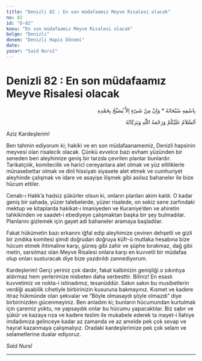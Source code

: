 ```yaml
---
title: "Denizli 82 : En son müdafaamız Meyve Risalesi olacak"
no: 82
id: "D-82"
konu: "En son müdafaamız Meyve Risalesi olacak"
bolge: "Denizli"
donem: "Denizli Hapis Dönemi"
date: 
yazar: "Said Nursî"
---
```


# Denizli 82 : En son müdafaamız Meyve Risalesi olacak

<p class="arabic" dir="rtl" title="Meal: “Subhân Allah’ın adıyla” * “Hiçbir şey yoktur ki O'nu hamd ile tesbih etmesin” [İsrâ 17:44]">بِاسْمِهِ سُبْحَانَهُ * وَاِنْ مِنْ شَىْءٍ اِلاَّ يُسَبِّحُ بِحَمْدِهِ</p>

<p class="arabic" dir="rtl" title="Meal: “Allah’ın selâmı, rahmeti ve bereketleri, üzerinize olsun.”">اَلسَّلاَمُ عَلَيْكُمْ وَرَحْمَةُ اللّٰهِ وَبَرَكَاتُهُ</p>

Aziz Kardeşlerim!

Ben tahmin ediyorum ki; hakiki ve en son müdafaanamemiz, Denizli hapsinin meyvesi olan risalecik olacak. Çünkü evvelce bazı evham yüzünden bir seneden beri aleyhimize geniş bir tarzda çevrilen planlar bunlardır. Tarikatçılık, komitecilik ve haricî cereyanlara alet olmak ve yüz elliliklerle münasebettar olmak ve dinî hissiyatı siyasete alet etmek ve cumhuriyet aleyhinde çalışmak ve idare ve asayişe ilişmek gibi asılsız bahaneler ile bize hücum ettiler.

Cenab-ı Hakk’a hadsiz şükürler olsun ki, onların planları akim kaldı. O kadar geniş bir sahada, yüzer talebelerde, yüzer risalede, on sekiz sene zarfındaki mektup ve kitaplarda hakikat-ı imaniyeden ve Kuraniye’den ve ahiretin tahkikinden ve saadet-i ebediyeye çalışmaktan başka bir şey bulmadılar. Planlarını gizlemek için gayet adi bahaneler aramaya başladılar.

Fakat hükümetin bazı erkanını iğfal edip aleyhimize çeviren dehşetli ve gizli bir zındıka komitesi şimdi doğrudan doğruya küfr-ü mutlaka hesabına bize hücum etmek ihtimaline karşı, güneş gibi zahir ve şüphe bırakmaz, dağ gibi metin, sarsılmaz olan Meyve Risalesi onlara karşı en kuvvetli bir müdafaa olup onları susturacak diye bize yazdırıldı zannediyorum.

Kardeşlerim! Gerçi yeriniz çok dardır, fakat kalbinizin genişliği o sıkıntıya aldırmaz hem yerlerimize nisbeten daha serbesttir. Biliniz! En esaslı kuvvetimiz ve nokta-i istinadımız, tesanüddür. Sakın sakın bu musibetlerin verdiği asabilik cihetiyle birbirinizin kusuruna bakmayınız. Kısmet ve kadere itiraz hükmünde olan şekvalar ve “Böyle olmasaydı şöyle olmazdı” diye birbirinizden gücenmeyiniz. Ben anladım ki; bunların hücumundan kurtulmak için çaremiz yoktu, ne yapsaydık onlar bu hücumu yapacaktılar. Biz sabır ve şükür ve kazaya rıza ve kadere teslim ile mukabele ederek ta inayet-i İlahiye imdadımıza gelinceye kadar az zamanda ve az amelde pek çok sevap ve hayrat kazanmaya çalışmalıyız. Oradaki kardeşlerimize pek çok selam ve selametlerine dualar ediyoruz.

*Said Nursî*

***
